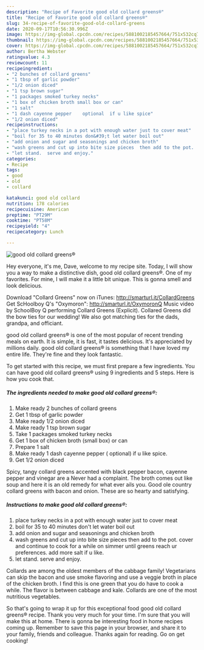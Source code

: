 ```yaml
---
description: "Recipe of Favorite good old collard greens®"
title: "Recipe of Favorite good old collard greens®"
slug: 34-recipe-of-favorite-good-old-collard-greens
date: 2020-09-17T10:56:30.996Z
image: https://img-global.cpcdn.com/recipes/5881002185457664/751x532cq70/good-old-collard-greens-recipe-main-photo.jpg
thumbnail: https://img-global.cpcdn.com/recipes/5881002185457664/751x532cq70/good-old-collard-greens-recipe-main-photo.jpg
cover: https://img-global.cpcdn.com/recipes/5881002185457664/751x532cq70/good-old-collard-greens-recipe-main-photo.jpg
author: Bertha Webster
ratingvalue: 4.3
reviewcount: 11
recipeingredient:
- "2 bunches of collard greens"
- "1 tbsp of garlic powder"
- "1/2 onion diced"
- "1 tsp brown sugar"
- "1 packages smoked turkey necks"
- "1 box of chicken broth small box or can"
- "1 salt"
- "1 dash cayenne pepper    optional  if u like spice"
- "1/2 onion diced"
recipeinstructions:
- "place turkey necks in a pot with enough water just to cover meat"
- "boil for 35 to 40 minutes don&#39;t let water boil out"
- "add onion and sugar and seasonings and chicken broth"
- "wash greens and cut up into bite size pieces  then add to the pot.  cover and continue to cook for a while on simmer until greens reach ur preferences.  add more salt if u like."
- "let stand.  serve and enjoy."
categories:
- Recipe
tags:
- good
- old
- collard

katakunci: good old collard 
nutrition: 178 calories
recipecuisine: American
preptime: "PT29M"
cooktime: "PT58M"
recipeyield: "4"
recipecategory: Lunch

---
```



![good old collard greens®](https://img-global.cpcdn.com/recipes/5881002185457664/751x532cq70/good-old-collard-greens-recipe-main-photo.jpg)

Hey everyone, it's me, Dave, welcome to my recipe site. Today, I will show you a way to make a distinctive dish, good old collard greens®. One of my favorites. For mine, I will make it a little bit unique. This is gonna smell and look delicious.

Download &#34;Collard Greens&#34; now on iTunes: http://smarturl.it/CollardGreens Get ScHoolboy Q&#39;s &#34;Oxymoron&#34;: http://smarturl.it/OxymoronQ Music video by SchoolBoy Q performing Collard Greens (Explicit). Collared Greens did the bow ties for our wedding! We also got matching ties for the dads, grandpa, and officiant.

good old collard greens® is one of the most popular of recent trending meals on earth. It is simple, it is fast, it tastes delicious. It's appreciated by millions daily. good old collard greens® is something that I have loved my entire life. They're fine and they look fantastic.


To get started with this recipe, we must first prepare a few ingredients. You can have good old collard greens® using 9 ingredients and 5 steps. Here is how you cook that.

<!--inarticleads1-->

##### The ingredients needed to make good old collard greens®:

1. Make ready 2 bunches of collard greens
1. Get 1 tbsp of garlic powder
1. Make ready 1/2 onion diced
1. Make ready 1 tsp brown sugar
1. Take 1 packages smoked turkey necks
1. Get 1 box of chicken broth (small box) or can
1. Prepare 1 salt
1. Make ready 1 dash cayenne pepper   ( optional)  if u like spice.
1. Get 1/2 onion diced


Spicy, tangy collard greens accented with black pepper bacon, cayenne pepper and vinegar are a Never had a complaint. The broth comes out like soup and here it is an old remedy for what ever ails you. Good ole country collard greens with bacon and onion. These are so hearty and satisfying. 

<!--inarticleads2-->

##### Instructions to make good old collard greens®:

1. place turkey necks in a pot with enough water just to cover meat
1. boil for 35 to 40 minutes don&#39;t let water boil out
1. add onion and sugar and seasonings and chicken broth
1. wash greens and cut up into bite size pieces  then add to the pot.  cover and continue to cook for a while on simmer until greens reach ur preferences.  add more salt if u like.
1. let stand.  serve and enjoy.


Collards are among the oldest members of the cabbage family! Vegetarians can skip the bacon and use smoke flavoring and use a veggie broth in place of the chicken broth. I find this is one green that you do have to cook a while. The flavor is between cabbage and kale. Collards are one of the most nutritious vegetables. 

So that's going to wrap it up for this exceptional food good old collard greens® recipe. Thank you very much for your time. I'm sure that you will make this at home. There is gonna be interesting food in home recipes coming up. Remember to save this page in your browser, and share it to your family, friends and colleague. Thanks again for reading. Go on get cooking!
